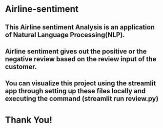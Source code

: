 # Airline-sentiment
## This Airline sentiment Analysis is an application of Natural Language Processing(NLP).
## Airline sentiment gives out the positive or the negative review based on the review input of the customer.
## You can visualize this project using the streamlit app through setting up these files locally and executing the command (streamlit run review.py)
# Thank You!
